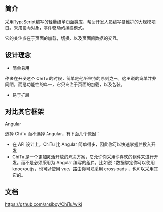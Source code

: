 ## 简介
采用TypeScript编写的轻量级单页面类库，帮助开发人员编写易维护的大规模项目。采用面向对象，事件驱动的编程模式。

它的关注点在于页面的加载，切换，以及页面间数据的交互。

## 设计理念
* 简单易用

作者在开发这个 ChiTu 的时候，简单是他所坚持的原则之一。这里说的简单并非简陋，而是功能性的单一，它只专注于页面的加载，以及包装。

* 易于扩展

## 对比其它框架
Angular

选择 ChiTu 而不选择 Angular，有下面几个原因：

* 在 API 设计上，ChiTu 比 Angular 简单得多，因此你可以快速掌握并投入开发
* ChiTu 是一个更加灵活开放的解决方案，它允许你采用你喜欢的组件来进行开发。而不是必须采用为 Angular 编写的组件。比如说：数据绑定你可以使用 knockoutjs，也可以使用 vue。路由你可以采用 crossroads ，也可以采用其它的。

## 文档
https://github.com/ansiboy/ChiTu/wiki 


